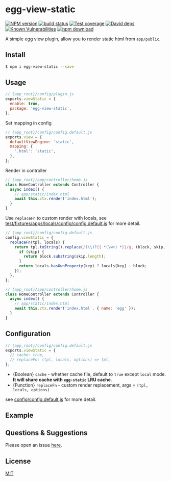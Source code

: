 # egg-view-static

[![NPM version][npm-image]][npm-url]
[![build status][travis-image]][travis-url]
[![Test coverage][codecov-image]][codecov-url]
[![David deps][david-image]][david-url]
[![Known Vulnerabilities][snyk-image]][snyk-url]
[![npm download][download-image]][download-url]

[npm-image]: https://img.shields.io/npm/v/egg-view-static.svg?style=flat-square
[npm-url]: https://npmjs.org/package/egg-view-static
[travis-image]: https://img.shields.io/travis/eggjs/egg-view-static.svg?style=flat-square
[travis-url]: https://travis-ci.org/eggjs/egg-view-static
[codecov-image]: https://img.shields.io/codecov/c/github/eggjs/egg-view-static.svg?style=flat-square
[codecov-url]: https://codecov.io/github/eggjs/egg-view-static?branch=master
[david-image]: https://img.shields.io/david/eggjs/egg-view-static.svg?style=flat-square
[david-url]: https://david-dm.org/eggjs/egg-view-static
[snyk-image]: https://snyk.io/test/npm/egg-view-static/badge.svg?style=flat-square
[snyk-url]: https://snyk.io/test/npm/egg-view-static
[download-image]: https://img.shields.io/npm/dm/egg-view-static.svg?style=flat-square
[download-url]: https://npmjs.org/package/egg-view-static

A simple egg view plugin, allow you to render static html from `app/public`.

## Install

```bash
$ npm i egg-view-static --save
```

## Usage

```js
// {app_root}/config/plugin.js
exports.viewStatic = {
  enable: true,
  package: 'egg-view-static',
};
```

Set mapping in config

```js
// {app_root}/config/config.default.js
exports.view = {
  defaultViewEngine: 'static',
  mapping: {
    '.html': 'static',
  },
};
```

Render in controller

```js
// {app_root}/app/controller/home.js
class HomeController extends Controller {
  async index() {
    // app/static/index.html
    await this.ctx.render('index.html');
  }
}
```

Use `replaceFn` to custom render with locals, see [test/fixtures/apps/locals/config/config.default.js](test/fixtures/apps/locals/config/config.default.js) for more detail.

```js
// {app_root}/config/config.default.js
config.viewStatic = {
  replaceFn(tpl, locals) {
    return tpl.toString().replace(/(\\)?{{ *(\w+) *}}/g, (block, skip, key) => {
      if (skip) {
        return block.substring(skip.length);
      }
      return locals.hasOwnProperty(key) ? locals[key] : block;
    });
  },
};

// {app_root}/app/controller/home.js
class HomeController extends Controller {
  async index() {
    // app/static/index.html
    await this.ctx.render('index.html', { name: 'egg' });
  }
}
```

## Configuration

```js
// {app_root}/config/config.default.js
exports.viewStatic = {
  // cache: true,
  // replaceFn: (tpl, locals, options) => tpl,
};
```

- {Boolean} `cache` - whether cache file, default to `true` except `local` mode. **It will share cache with `egg-static` LRU cache**.
- {Function} `replaceFn` - custom render replacement, args = `(tpl, locals, options)`

see [config/config.default.js](config/config.default.js) for more detail.

## Example

<!-- example here -->

## Questions & Suggestions

Please open an issue [here](https://github.com/eggjs/egg/issues).

## License

[MIT](LICENSE)
